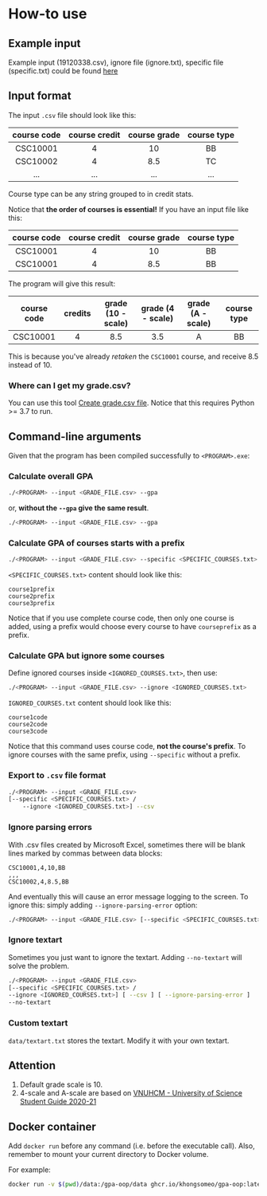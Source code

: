 # How-to use

## Example input

Example input (19120338.csv), ignore file (ignore.txt), specific file (specific.txt) could be found [here](https://gist.github.com/trhgquan/ce6e4d3d97f906f71c6d51482f7de9a8)

## Input format

The input `.csv` file should look like this:

|course code|course credit|course grade|course type|
|:---------:|:-----------:|:----------:|:---------:|
|CSC10001|4|10|BB|
|CSC10002|4|8.5|TC|
|...|...|...|...|

Course type can be any string grouped to in credit stats.

Notice that **the order of courses is essential!** If you have an input file like this:
  
|course code|course credit|course grade|course type|
|:---------:|:-----------:|:----------:|:---------:|
|CSC10001|4|10|BB|
|CSC10001|4|8.5|BB|

The program will give this result:
  
|course code|credits|grade (10 - scale)|grade (4 - scale)|grade (A - scale)|course type|
|:---------:|:-----:|:----------------:|:---------------:|:---------------:|:---------:|
|CSC10001|4|8.5|3.5|A|BB|

This is because you've already *retaken* the `CSC10001` course, and receive
8.5 instead of 10.

### Where can I get my grade.csv?

You can use this tool [Create grade.csv file](https://github.com/khongsomeo/create-grade-csv). Notice that this requires Python >= 3.7 to run.

## Command-line arguments

Given that the program has been compiled successfully to `<PROGRAM>.exe`:

### Calculate overall GPA

```bash
./<PROGRAM> --input <GRADE_FILE.csv> --gpa
```

or, **without the `--gpa` give the same result**.

```bash
./<PROGRAM> --input <GRADE_FILE.csv> --gpa
```

### Calculate GPA of courses starts with a prefix

```bash
./<PROGRAM> --input <GRADE_FILE.csv> --specific <SPECIFIC_COURSES.txt>
```

`<SPECIFIC_COURSES.txt>` content should look like this:

```text
course1prefix
course2prefix
course3prefix
```

Notice that if you use complete course code, then only one course is added,
using a prefix would choose every course to have `courseprefix` as a prefix.

### Calculate GPA but ignore some courses

Define ignored courses inside  `<IGNORED_COURSES.txt>`, then use:

```bash
./<PROGRAM> --input <GRADE_FILE.csv> --ignore <IGNORED_COURSES.txt>
```

`IGNORED_COURSES.txt` content should look like this:

```text
course1code
course2code
course3code
```

Notice that this command uses course code, **not the course's prefix**. To ignore courses with the same prefix, using `--specific` without a prefix.

### Export to `.csv` file format

```bash
./<PROGRAM> --input <GRADE_FILE.csv>
[--specific <SPECIFIC_COURSES.txt> /
    --ignore <IGNORED_COURSES.txt>] --csv
```

### Ignore parsing errors

With .csv files created by Microsoft Excel, sometimes there will be blank lines marked by commas between data blocks:

```text
CSC10001,4,10,BB
,,,
CSC10002,4,8.5,BB
```

And eventually this will cause an error message logging to the screen. To ignore this: simply adding `--ignore-parsing-error` option:

```bash
./<PROGRAM> --input <GRADE_FILE.csv> [--specific <SPECIFIC_COURSES.txt> / --ignore <IGNORED_COURSES.txt>] [ --csv ] --ignore-parsing-error
```

### Ignore textart

Sometimes you just want to ignore the textart. Adding `--no-textart` will solve the problem.

```bash
./<PROGRAM> --input <GRADE_FILE.csv>
[--specific <SPECIFIC_COURSES.txt> /
--ignore <IGNORED_COURSES.txt>] [ --csv ] [ --ignore-parsing-error ]
--no-textart
```

### Custom textart

`data/textart.txt` stores the textart. Modify it with your own textart.

## Attention

1. Default grade scale is 10.
2. 4-scale and A-scale are based on [VNUHCM -
  University of Science Student Guide 2020-21](https://www.hcmus.edu.vn/component/content/article/124-cong-tac-sinh-vien/thong-tin-danh-cho-tan-sinh-vien/3323-so-tay-sinh-vien-nam-hoc-2020-2021?Itemid=437)

## Docker container

Add `docker run` before any command (i.e. before the executable call). Also, remember to mount your current directory to Docker volume.

For example:

```bash
docker run -v $(pwd)/data:/gpa-oop/data ghcr.io/khongsomeo/gpa-oop:latest --input data/grades.csv --ignore-parsing-error
```
